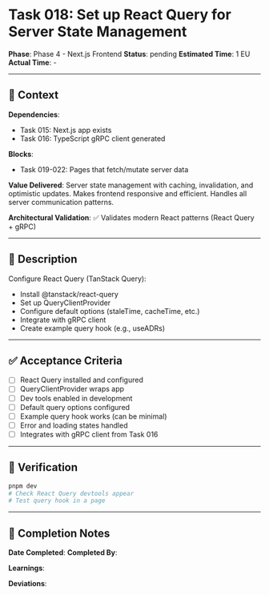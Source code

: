 # Task 018: Set up React Query for Server State Management

**Phase**: Phase 4 - Next.js Frontend
**Status**: pending
**Estimated Time**: 1 EU
**Actual Time**: -

---

## 📍 Context

**Dependencies**:
- Task 015: Next.js app exists
- Task 016: TypeScript gRPC client generated

**Blocks**:
- Task 019-022: Pages that fetch/mutate server data

**Value Delivered**:
Server state management with caching, invalidation, and optimistic updates. Makes frontend responsive and efficient. Handles all server communication patterns.

**Architectural Validation**:
✅ Validates modern React patterns (React Query + gRPC)

---

## 📝 Description

Configure React Query (TanStack Query):
- Install @tanstack/react-query
- Set up QueryClientProvider
- Configure default options (staleTime, cacheTime, etc.)
- Integrate with gRPC client
- Create example query hook (e.g., useADRs)

---

## ✅ Acceptance Criteria

- [ ] React Query installed and configured
- [ ] QueryClientProvider wraps app
- [ ] Dev tools enabled in development
- [ ] Default query options configured
- [ ] Example query hook works (can be minimal)
- [ ] Error and loading states handled
- [ ] Integrates with gRPC client from Task 016

---

## 🧪 Verification

```bash
pnpm dev
# Check React Query devtools appear
# Test query hook in a page
```

---

## 📝 Completion Notes

**Date Completed**:
**Completed By**:

**Learnings**:

**Deviations**:
